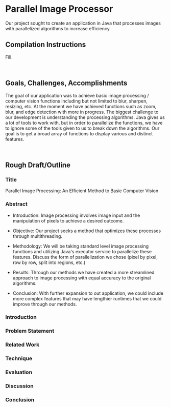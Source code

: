<h1>Parallel Image Processor</h1>
<p>Our project sought to create an application in Java that processes images with parallelized algorithms to increase efficiency</p>

<h2>Compilation Instructions</h2>
<p>Fill.</p><br>

<h2>Goals, Challenges, Accomplishments</h2>
<p>The goal of our application was to achieve basic image processing / computer vision functions including but not limited to blur, sharpen, resizing, etc. At the moment we have achieved functions such as zoom, blur, and edge detection with more in progress. The biggest challenge to our development is understanding the processing algorithms. Java gives us a lot of tools to work with, but in order to parallelize the functions, we have to ignore some of the tools given to us to break down the algorithms. Our goal is to get a broad array of functions to display various and distinct features.</p><br>

<h2>Rough Draft/Outline</h2>
<h3>Title</h3>
<p>Parallel Image Processing: An Efficient Method to Basic Computer Vision</p>
<h3>Abstract</h3>
 <ul>
   <li><p>Introduction: Image processing involves image input and the manipulation of pixels to achieve a desired outcome.</p></li>
   <li><p>Objective: Our project seeks a method that optimizes these processes through multithreading.</p></li>
   <li><p>Methodology: We will be taking standard level image processing functions and utilizing Java's executor service to parallelize these features. Discuss the form of parallelization we chose (pixel by pixel, row by row, split into regions, etc.)</p></li>
   <li><p>Results: Through our methods we have created a more streamlined approach to image processing with equal accuracy to the original algorithms.</p></li>
   <li><p>Conclusion: With further expansion to out application, we could include more complex features that may have lengthier runtimes that we could improve through our methods.</p></li>
 </ul>
<h3>Introduction</h3>
<h3>Problem Statement</h3>
<h3>Related Work</h3>
<h3>Technique</h3>
<h3>Evaluation</h3>
<h3>Discussion</h3>
<h3>Conclusion</h3>

 

